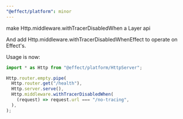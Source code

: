 ```yaml
---
"@effect/platform": minor
---
```


make Http.middleware.withTracerDisabledWhen a Layer api

And add Http.middleware.withTracerDisabledWhenEffect to operate on Effect's.

Usage is now:

```ts
import * as Http from "@effect/platform/HttpServer";

Http.router.empty.pipe(
  Http.router.get("/health"),
  Http.server.serve(),
  Http.middleware.withTracerDisabledWhen(
    (request) => request.url === "/no-tracing",
  ),
);
```
